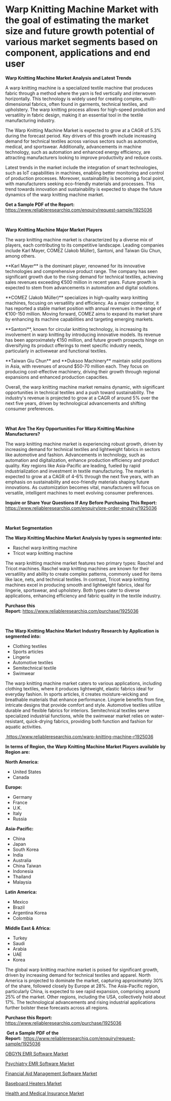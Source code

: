 <p><h1>Warp Knitting Machine Market with the goal of estimating the market size and future growth potential of various market segments based on component, applications and end user</h1></p><p><strong>Warp Knitting Machine Market Analysis and Latest Trends</strong></p>
<p><p>A warp knitting machine is a specialized textile machine that produces fabric through a method where the yarn is fed vertically and interwoven horizontally. This technology is widely used for creating complex, multi-dimensional fabrics, often found in garments, technical textiles, and upholstery. The warp knitting process allows for high-speed production and versatility in fabric design, making it an essential tool in the textile manufacturing industry.</p><p>The Warp Knitting Machine Market is expected to grow at a CAGR of 5.3% during the forecast period. Key drivers of this growth include increasing demand for technical textiles across various sectors such as automotive, medical, and sportswear. Additionally, advancements in machine technology, such as automation and enhanced energy efficiency, are attracting manufacturers looking to improve productivity and reduce costs. </p><p>Latest trends in the market include the integration of smart technologies, such as IoT capabilities in machines, enabling better monitoring and control of production processes. Moreover, sustainability is becoming a focal point, with manufacturers seeking eco-friendly materials and processes. This trend towards innovation and sustainability is expected to shape the future dynamics of the warp knitting machine market.</p></p>
<p><strong>Get a Sample PDF of the Report:&nbsp;</strong> <a href="https://www.reliableresearchiq.com/enquiry/request-sample/1925036?utm_campaign=1094&utm_medium=2&utm_source=Github&utm_content=ia&utm_term=24102024&utm_id=warp-knitting-machine">https://www.reliableresearchiq.com/enquiry/request-sample/1925036</a></p>
<p>&nbsp;</p>
<p><strong>Warp Knitting Machine Major Market Players</strong></p>
<p><p>The warp knitting machine market is characterized by a diverse mix of players, each contributing to its competitive landscape. Leading companies include Karl Mayer, COMEZ (Jakob Müller), Santoni, and Taiwan Giu Chun, among others. </p><p>**Karl Mayer** is the dominant player, renowned for its innovative technologies and comprehensive product range. The company has seen significant growth due to the rising demand for technical textiles, achieving sales revenues exceeding €500 million in recent years. Future growth is expected to stem from advancements in automation and digital solutions.</p><p>**COMEZ (Jakob Müller)** specializes in high-quality warp knitting machines, focusing on versatility and efficiency. As a major competitor, it has reported a stable market position with annual revenues in the range of €100-150 million. Moving forward, COMEZ aims to expand its market share by enhancing its machine capabilities and targeting emerging markets.</p><p>**Santoni**, known for circular knitting technology, is increasing its involvement in warp knitting by introducing innovative models. Its revenue has been approximately €150 million, and future growth prospects hinge on diversifying its product offerings to meet specific industry needs, particularly in activewear and functional textiles.</p><p>**Taiwan Giu Chun** and **Duksoo Machinery** maintain solid positions in Asia, with revenues of around $50-70 million each. They focus on producing cost-effective machinery, driving their growth through regional expansions and enhanced production capacities.</p><p>Overall, the warp knitting machine market remains dynamic, with significant opportunities in technical textiles and a push toward sustainability. The industry's revenue is projected to grow at a CAGR of around 5% over the next five years, driven by technological advancements and shifting consumer preferences.</p></p>
<p>&nbsp;</p>
<p><strong>What Are The Key Opportunities For Warp Knitting Machine Manufacturers?</strong></p>
<p><p>The warp knitting machine market is experiencing robust growth, driven by increasing demand for technical textiles and lightweight fabrics in sectors like automotive and fashion. Advancements in technology, such as automation and digitalization, enhance production efficiency and product quality. Key regions like Asia-Pacific are leading, fueled by rapid industrialization and investment in textile manufacturing. The market is expected to grow at a CAGR of 4-6% through the next five years, with an emphasis on sustainability and eco-friendly materials shaping future innovations. As customization becomes vital, manufacturers will focus on versatile, intelligent machines to meet evolving consumer preferences.</p></p>
<p><strong>Inquire or Share Your Questions If Any Before Purchasing This Report:</strong> <a href="https://www.reliableresearchiq.com/enquiry/pre-order-enquiry/1925036?utm_campaign=1094&utm_medium=2&utm_source=Github&utm_content=ia&utm_term=24102024&utm_id=warp-knitting-machine">https://www.reliableresearchiq.com/enquiry/pre-order-enquiry/1925036</a></p>
<p>&nbsp;</p>
<p><strong>Market Segmentation</strong></p>
<p><strong>The Warp Knitting Machine Market Analysis by types is segmented into:</strong></p>
<p><ul><li>Raschel warp knitting machine</li><li>Tricot warp knitting machine</li></ul></p>
<p><p>The warp knitting machine market features two primary types: Raschel and Tricot machines. Raschel warp knitting machines are known for their versatility and ability to create complex patterns, commonly used for items like lace, nets, and technical textiles. In contrast, Tricot warp knitting machines excel in producing smooth and lightweight fabrics, ideal for lingerie, sportswear, and upholstery. Both types cater to diverse applications, enhancing efficiency and fabric quality in the textile industry.</p></p>
<p><strong>Purchase this Report:&nbsp;</strong><a href="https://www.reliableresearchiq.com/purchase/1925036?utm_campaign=1094&utm_medium=2&utm_source=Github&utm_content=ia&utm_term=24102024&utm_id=warp-knitting-machine">https://www.reliableresearchiq.com/purchase/1925036</a></p>
<p>&nbsp;</p>
<p><strong>The Warp Knitting Machine Market Industry Research by Application is segmented into:</strong></p>
<p><ul><li>Clothing textiles</li><li>Sports articles</li><li>Lingerie</li><li>Automotive textiles</li><li>Semitechnical textile</li><li>Swimwear</li></ul></p>
<p><p>The warp knitting machine market caters to various applications, including clothing textiles, where it produces lightweight, elastic fabrics ideal for everyday fashion. In sports articles, it creates moisture-wicking and breathable materials that enhance performance. Lingerie benefits from fine, intricate designs that provide comfort and style. Automotive textiles utilize durable and flexible fabrics for interiors. Semitechnical textiles serve specialized industrial functions, while the swimwear market relies on water-resistant, quick-drying fabrics, providing both function and fashion for aquatic activities.</p></p>
<p><a href="https://www.reliableresearchiq.com/warp-knitting-machine-r1925036?utm_campaign=1094&utm_medium=2&utm_source=Github&utm_content=ia&utm_term=24102024&utm_id=warp-knitting-machine">&nbsp;https://www.reliableresearchiq.com/warp-knitting-machine-r1925036</a></p>
<p><strong>In terms of Region, the Warp Knitting Machine Market Players available by Region are:</strong></p>
<p>
    <p> <strong> North America: </strong>
        <ul>
            <li>United States</li>
            <li>Canada</li>
        </ul>
        </p> 
    <p> <strong> Europe: </strong>
        <ul>
            <li>Germany</li>
            <li>France</li>
            <li>U.K.</li>
            <li>Italy</li>
            <li>Russia</li>
        </ul>
        </p> 
    <p> <strong> Asia-Pacific: </strong>
        <ul>
            <li>China</li>
            <li>Japan</li>
            <li>South Korea</li>
            <li>India</li>
            <li>Australia</li>
            <li>China Taiwan</li>
            <li>Indonesia</li>
            <li>Thailand</li>
            <li>Malaysia</li>
        </ul>
        </p> 
    <p> <strong> Latin America: </strong>
        <ul>
            <li>Mexico</li>
            <li>Brazil</li>
            <li>Argentina Korea</li>
            <li>Colombia</li>
        </ul>
        </p> 
    <p> <strong> Middle East & Africa: </strong>
        <ul>
            <li>Turkey</li>
            <li>Saudi</li>
            <li>Arabia</li>
            <li>UAE</li>
            <li>Korea</li>
        </ul>
    </p>
    </p>
<p><p>The global warp knitting machine market is poised for significant growth, driven by increasing demand for technical textiles and apparel. North America is projected to dominate the market, capturing approximately 30% of the share, followed closely by Europe at 28%. The Asia-Pacific region, particularly China, is expected to see rapid expansion, comprising around 25% of the market. Other regions, including the USA, collectively hold about 17%. The technological advancements and rising industrial applications further bolster these forecasts across all regions.</p></p>
<p><strong>Purchase this Report: </strong><a href="https://www.reliableresearchiq.com/purchase/1925036?utm_campaign=1094&utm_medium=2&utm_source=Github&utm_content=ia&utm_term=24102024&utm_id=warp-knitting-machine">https://www.reliableresearchiq.com/purchase/1925036</a></p>
<p>&nbsp;<strong>Get a Sample PDF of the Report:&nbsp;&nbsp;</strong><a href="https://www.reliableresearchiq.com/enquiry/request-sample/1925036?utm_campaign=1094&utm_medium=2&utm_source=Github&utm_content=ia&utm_term=24102024&utm_id=warp-knitting-machine">https://www.reliableresearchiq.com/enquiry/request-sample/1925036</a></p>
<p><strong></strong></p>
<p><p><a href="https://github.com/kiara3n0pau/Market-Research-Report-List-1/blob/main/obgyn-emr-software-market.md?utm_campaign=1094&utm_medium=2&utm_source=Github&utm_content=ia&utm_term=24102024&utm_id=warp-knitting-machine">OBGYN EMR Software Market</a></p><p><a href="https://github.com/rieuydbalon3b/Market-Research-Report-List-1/blob/main/psychiatry-emr-software-market.md?utm_campaign=1094&utm_medium=2&utm_source=Github&utm_content=ia&utm_term=24102024&utm_id=warp-knitting-machine">Psychiatry EMR Software Market</a></p><p><a href="https://www.linkedin.com/pulse/global-financial-aid-management-software-market-exploring-9rusc?utm_campaign=1094&utm_medium=2&utm_source=Github&utm_content=ia&utm_term=24102024&utm_id=warp-knitting-machine">Financial Aid Management Software Market</a></p><p><a href="https://issuu.com/reportprime-2/docs/baseboard-heaters-market-size-2030._a79a0fb19a9d3f?utm_campaign=1094&utm_medium=2&utm_source=Github&utm_content=ia&utm_term=24102024&utm_id=warp-knitting-machine">Baseboard Heaters Market</a></p><p><a href="https://www.linkedin.com/pulse/health-medical-insurance-market-pulse-93-expansion-blueprint-dympc?utm_campaign=1094&utm_medium=2&utm_source=Github&utm_content=ia&utm_term=24102024&utm_id=warp-knitting-machine">Health and Medical Insurance Market</a></p></p>